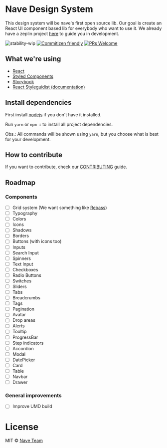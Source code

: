 # Nave Design System

This design system will be nave's first open source lib.
Our goal is create an React UI component based lib for everybody who want to use it. We already have a zeplin project [here](https://app.zeplin.io/project/5cbf466cd45ec65486ec3c78/dashboard) to guide you in development.

![stability-wip](https://img.shields.io/badge/stability-work_in_progress-lightgrey.svg)
[![Commitizen friendly](https://img.shields.io/badge/commitizen-friendly-brightgreen.svg)](http://commitizen.github.io/cz-cli/)
[![PRs Welcome](https://img.shields.io/badge/PRs-welcome-brightgreen.svg?style=flat-square)](http://makeapullrequest.com)

## What we're using

- [React](https://reactjs.org/)
- [Styled Components](https://www.styled-components.com/)
- [Storybook](https://github.com/storybooks/storybook)
- [React Styleguidist (documentation)](https://github.com/styleguidist/react-styleguidist)

## Install dependencies

First install [nodejs](https://nodejs.org/) if you don't have it installed.

Run `yarn` or `npm i` to install all project dependencies.

Obs.: All commands will be shown using `yarn`, but you choose what is best for your development.

## How to contribute

If you want to contribute, check our [CONTRIBUTING](CONTRIBUTING.md) guide.

## Roadmap

### Components

- [ ] Grid system (We want something like [Rebass](https://github.com/rebassjs/grid))
- [ ] Typography
- [ ] Colors
- [ ] Icons
- [ ] Shadows
- [ ] Borders
- [ ] Buttons (with icons too)
- [ ] Inputs
- [ ] Search Input
- [ ] Spinners
- [ ] Text Input
- [ ] Checkboxes
- [ ] Radio Buttons
- [ ] Switches
- [ ] Sliders
- [ ] Tabs
- [ ] Breadcrumbs
- [ ] Tags
- [ ] Pagination
- [ ] Avatar
- [ ] Drop areas
- [ ] Alerts
- [ ] Tooltip
- [ ] ProgressBar
- [ ] Step indicators
- [ ] Accordion
- [ ] Modal
- [ ] DatePicker
- [ ] Card
- [ ] Table
- [ ] Navbar
- [ ] Drawer

### General improvements

- [ ] Improve UMD build

# License

MIT © [Nave Team](https://github.com/naveteam)
